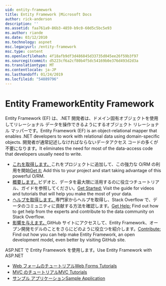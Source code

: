 ```yaml
---
uid: entity-framework
title: Entity Framework |Microsoft Docs
author: rick-anderson
description: ''
ms.assetid: faa761a9-86b3-4859-b9c0-60d5c5bc5e93
ms.author: riande
ms.date: 03/12/2010
ms.technology: aspnet
msc.legacyurl: /entity-framework
msc.type: content
ms.openlocfilehash: 4f18afb9df3d486845d33735d045ee26f59b3f97
ms.sourcegitcommit: d5223cf6a2cf80b4f5dc54169b0e376d493d2d3a
ms.translationtype: MT
ms.contentlocale: ja-JP
ms.lasthandoff: 01/24/2019
ms.locfileid: "54889796"
---
```

<a name="entity-framework"></a><span data-ttu-id="818e1-102">Entity Framework</span><span class="sxs-lookup"><span data-stu-id="818e1-102">Entity Framework</span></span>
====================
<span data-ttu-id="818e1-103">Entity Framework (EF) は、.NET 開発者は、ドメイン固有オブジェクトを使用してリレーショナル データを操作できるようにするオブジェクト リレーショナル マッパーです。</span><span class="sxs-lookup"><span data-stu-id="818e1-103">Entity Framework (EF) is an object-relational mapper that enables .NET developers to work with relational data using domain-specific objects.</span></span> <span data-ttu-id="818e1-104">開発者が通常記述しなければならないデータアクセス コードの多くが不要になります。</span><span class="sxs-lookup"><span data-stu-id="818e1-104">It eliminates the need for most of the data-access code that developers usually need to write.</span></span>


- <span data-ttu-id="818e1-105">[これを取得します。](https://msdn.com/data/ee712906)これをプロジェクトに追加して、この強力な O/RM の利用を開始</span><span class="sxs-lookup"><span data-stu-id="818e1-105">[Get it:](https://msdn.com/data/ee712906) Add this to your project and start taking advantage of this powerful O/RM.</span></span>
- <span data-ttu-id="818e1-106">[概要します。](https://msdn.com/data/ee712907)ビデオと、データを最大限に活用するのに役立つチュートリアル、ガイドを参照してください。</span><span class="sxs-lookup"><span data-stu-id="818e1-106">[Get Started:](https://msdn.com/data/ee712907) Visit the guide for videos and tutorials that will help you make the most of your data.</span></span>
- <span data-ttu-id="818e1-107">[ヘルプを取得します。](https://msdn.com/data/hh913619)専門家からヘルプを取得し、Stack Overflow で、データのコミュニティに貢献する方法を確認します。</span><span class="sxs-lookup"><span data-stu-id="818e1-107">[Get Help:](https://msdn.com/data/hh913619) Find out how to get help from the experts and contribute to the data community on Stack Overflow.</span></span>
- <span data-ttu-id="818e1-108">[影響を与えます。](https://github.com/aspnet/EntityFramework6)GitHub サイトにアクセスして、Entity Framework、オープン開発モデルのことをさらにどのように役立つを紹介します。</span><span class="sxs-lookup"><span data-stu-id="818e1-108">[Contribute:](https://github.com/aspnet/EntityFramework6) Find out how you can help make Entity Framework, an open development model, even better by visiting GitHub site.</span></span>


<span data-ttu-id="818e1-109">ASP.NET で Entity Framework を使用します。</span><span class="sxs-lookup"><span data-stu-id="818e1-109">Use Entity Framework with ASP.NET</span></span>

- [<span data-ttu-id="818e1-110">Web フォームのチュートリアル</span><span class="sxs-lookup"><span data-stu-id="818e1-110">Web Forms Tutorials</span></span>](web-forms/overview/older-versions-getting-started/getting-started-with-ef/the-entity-framework-and-aspnet-getting-started-part-1.md)
- [<span data-ttu-id="818e1-111">MVC のチュートリアル</span><span class="sxs-lookup"><span data-stu-id="818e1-111">MVC Tutorials</span></span>](mvc/overview/getting-started/getting-started-with-ef-using-mvc/creating-an-entity-framework-data-model-for-an-asp-net-mvc-application.md)
- [<span data-ttu-id="818e1-112">サンプル アプリケーション</span><span class="sxs-lookup"><span data-stu-id="818e1-112">Sample Application</span></span>](https://webpifeed.blob.core.windows.net/webpifeed/Partners/ASP.NET%20MVC%20Application%20Using%20Entity%20Framework%20Code%20First.zip)
